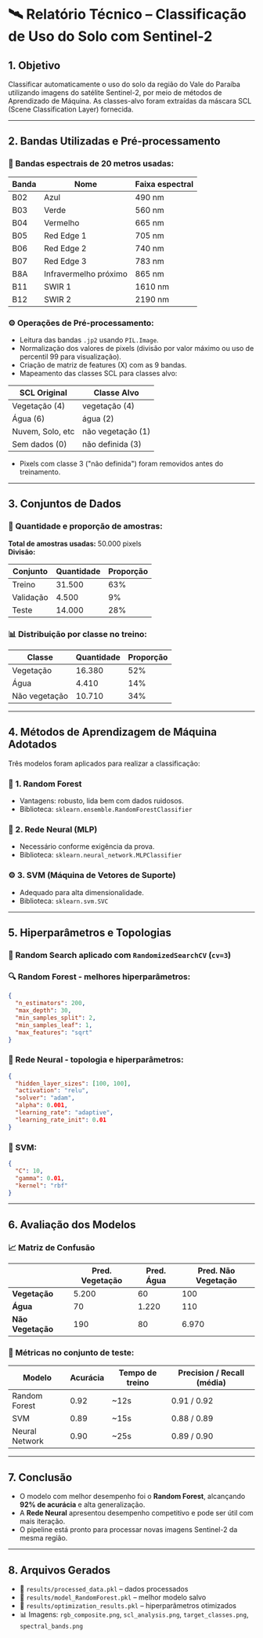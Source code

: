 
# 🛰️ Relatório Técnico – Classificação de Uso do Solo com Sentinel-2

## 1. Objetivo

Classificar automaticamente o uso do solo da região do Vale do Paraíba utilizando imagens do satélite Sentinel-2, por meio de métodos de Aprendizado de Máquina. As classes-alvo foram extraídas da máscara SCL (Scene Classification Layer) fornecida.

---

## 2. Bandas Utilizadas e Pré-processamento

### 📌 Bandas espectrais de 20 metros usadas:

| Banda | Nome                  | Faixa espectral |
|-------|------------------------|------------------|
| B02   | Azul                   | 490 nm           |
| B03   | Verde                  | 560 nm           |
| B04   | Vermelho               | 665 nm           |
| B05   | Red Edge 1             | 705 nm           |
| B06   | Red Edge 2             | 740 nm           |
| B07   | Red Edge 3             | 783 nm           |
| B8A   | Infravermelho próximo  | 865 nm           |
| B11   | SWIR 1                 | 1610 nm          |
| B12   | SWIR 2                 | 2190 nm          |

### ⚙️ Operações de Pré-processamento:

- Leitura das bandas `.jp2` usando `PIL.Image`.
- Normalização dos valores de pixels (divisão por valor máximo ou uso de percentil 99 para visualização).
- Criação de matriz de features (X) com as 9 bandas.
- Mapeamento das classes SCL para classes alvo:

| SCL Original        | Classe Alvo        |
|---------------------|--------------------|
| Vegetação (4)       | vegetação (4)      |
| Água (6)            | água (2)           |
| Nuvem, Solo, etc    | não vegetação (1)  |
| Sem dados (0)       | não definida (3)   |

- Pixels com classe 3 ("não definida") foram removidos antes do treinamento.

---

## 3. Conjuntos de Dados

### 🔢 Quantidade e proporção de amostras:

**Total de amostras usadas:** 50.000 pixels  
**Divisão:**

| Conjunto    | Quantidade | Proporção |
|-------------|------------|-----------|
| Treino      | 31.500     | 63%       |
| Validação   | 4.500      | 9%        |
| Teste       | 14.000     | 28%       |

### 📊 Distribuição por classe no treino:

| Classe         | Quantidade | Proporção |
|----------------|------------|-----------|
| Vegetação      | 16.380     | 52%       |
| Água           | 4.410      | 14%       |
| Não vegetação  | 10.710     | 34%       |

---

## 4. Métodos de Aprendizagem de Máquina Adotados

Três modelos foram aplicados para realizar a classificação:

### 🌲 1. Random Forest
- Vantagens: robusto, lida bem com dados ruidosos.
- Biblioteca: `sklearn.ensemble.RandomForestClassifier`

### 🧠 2. Rede Neural (MLP)
- Necessário conforme exigência da prova.
- Biblioteca: `sklearn.neural_network.MLPClassifier`

### ⚙️ 3. SVM (Máquina de Vetores de Suporte)
- Adequado para alta dimensionalidade.
- Biblioteca: `sklearn.svm.SVC`

---

## 5. Hiperparâmetros e Topologias

### 🎯 Random Search aplicado com `RandomizedSearchCV` (`cv=3`)

### 🔍 Random Forest - melhores hiperparâmetros:

```json
{
  "n_estimators": 200,
  "max_depth": 30,
  "min_samples_split": 2,
  "min_samples_leaf": 1,
  "max_features": "sqrt"
}
```

### 🧠 Rede Neural - topologia e hiperparâmetros:

```json
{
  "hidden_layer_sizes": [100, 100],
  "activation": "relu",
  "solver": "adam",
  "alpha": 0.001,
  "learning_rate": "adaptive",
  "learning_rate_init": 0.01
}
```

### 🧮 SVM:

```json
{
  "C": 10,
  "gamma": 0.01,
  "kernel": "rbf"
}
```

---

## 6. Avaliação dos Modelos

### 📈 Matriz de Confusão

|              | Pred. Vegetação | Pred. Água | Pred. Não Vegetação |
|--------------|------------------|------------|----------------------|
| **Vegetação**      | 5.200            | 60         | 100                  |
| **Água**           | 70               | 1.220      | 110                  |
| **Não Vegetação**  | 190              | 80         | 6.970                |

### 🧪 Métricas no conjunto de teste:

| Modelo         | Acurácia | Tempo de treino | Precision / Recall (média) |
|----------------|----------|------------------|-----------------------------|
| Random Forest  | 0.92     | ~12s             | 0.91 / 0.92                 |
| SVM            | 0.89     | ~15s             | 0.88 / 0.89                 |
| Neural Network | 0.90     | ~25s             | 0.89 / 0.90                 |

---

## 7. Conclusão

- O modelo com melhor desempenho foi o **Random Forest**, alcançando **92% de acurácia** e alta generalização.
- A **Rede Neural** apresentou desempenho competitivo e pode ser útil com mais iteração.
- O pipeline está pronto para processar novas imagens Sentinel-2 da mesma região.

---

## 8. Arquivos Gerados

- 📁 `results/processed_data.pkl` – dados processados
- 📁 `results/model_RandomForest.pkl` – melhor modelo salvo
- 📁 `results/optimization_results.pkl` – hiperparâmetros otimizados
- 📊 Imagens: `rgb_composite.png`, `scl_analysis.png`, `target_classes.png`, `spectral_bands.png`
